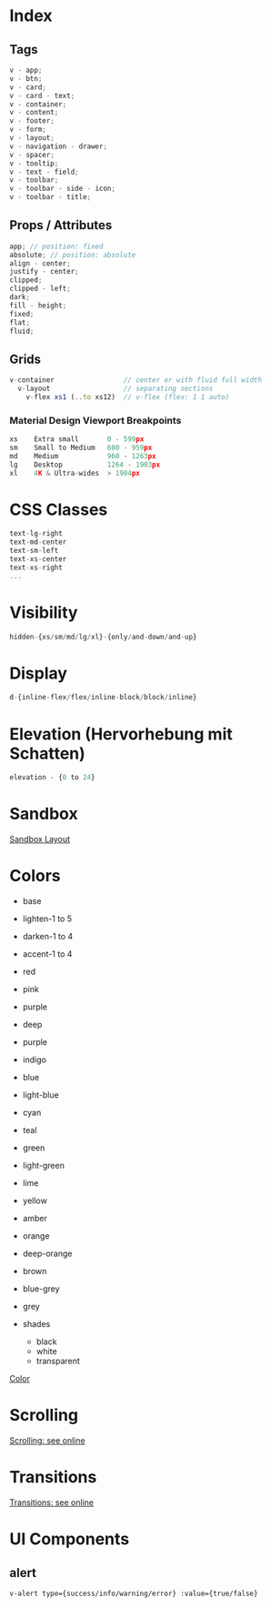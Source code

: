 # Index

## Tags

```jsx
v - app;
v - btn;
v - card;
v - card - text;
v - container;
v - content;
v - footer;
v - form;
v - layout;
v - navigation - drawer;
v - spacer;
v - tooltip;
v - text - field;
v - toolbar;
v - toolbar - side - icon;
v - toolbar - title;
```

## Props / Attributes

```jsx
app; // position: fixed
absolute; // position: absolute
align - center;
justify - center;
clipped;
clipped - left;
dark;
fill - height;
fixed;
flat;
fluid;
```

## Grids

```jsx
v-container                 // center or with fluid full width
  v-layout                  // separating sections
    v-flex xs1 (..to xs12)  // v-flex (flex: 1 1 auto)
```

### Material Design Viewport Breakpoints

```jsx
xs    Extra small       0 - 599px
sm    Small to Medium   600 - 959px
md    Medium            960 - 1263px
lg    Desktop           1264 - 1903px
xl    4K & Ultra-wides  > 1904px
```

# CSS Classes

```jsx
text-lg-right
text-md-center
text-sm-left
text-xs-center
text-xs-right
...
```

# Visibility

```jsx
hidden-{xs/sm/md/lg/xl}-{only/and-down/and-up}
```

# Display

```jsx
d-{inline-flex/flex/inline-block/block/inline}
```

# Elevation (Hervorhebung mit Schatten)

```jsx
elevation - {0 to 24}
```

# Sandbox

[Sandbox Layout](https://vuetifyjs.com/en/examples/layouts/sandbox)

# Colors

* base
* lighten-1 to 5
* darken-1 to 4
* accent-1 to 4

* red
* pink
* purple
* deep
* purple
* indigo
* blue
* light-blue
* cyan
* teal
* green
* light-green
* lime
* yellow
* amber
* orange
* deep-orange
* brown
* blue-grey
* grey
* shades
  * black
  * white
  * transparent

[Color](https://github.com/vuetifyjs/vuetify/blob/master/src/stylus/settings/_colors.styl)

# Scrolling

[Scrolling: see online](https://vuetifyjs.com/en/motion/scrolling)

# Transitions

[Transitions: see online](https://vuetifyjs.com/en/motion/transitions)

# UI Components

## alert
`v-alert type={success/info/warning/error} :value={true/false}`

